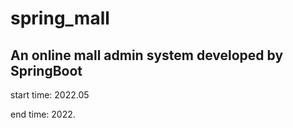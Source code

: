 # spring_mall
## An online mall admin system developed by SpringBoot

start time: 2022.05

end time: 2022.